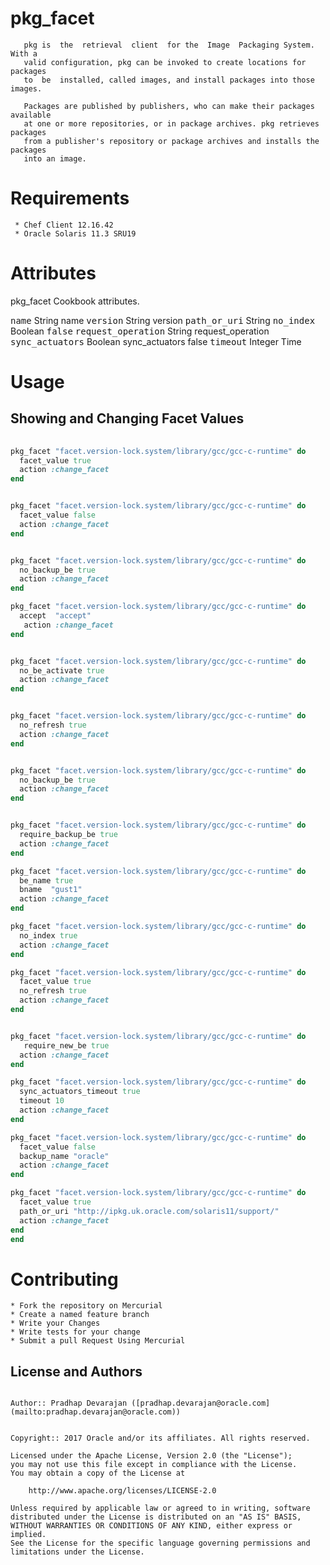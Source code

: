 pkg_facet
=========

       pkg is  the  retrieval  client  for the  Image  Packaging System. With a
       valid configuration, pkg can be invoked to create locations for packages
       to  be  installed, called images, and install packages into those images.
       
       Packages are published by publishers, who can make their packages available
       at one or more repositories, or in package archives. pkg retrieves packages 
       from a publisher's repository or package archives and installs the packages 
       into an image.


Requirements
============

     * Chef Client 12.16.42
     * Oracle Solaris 11.3 SRU19


Attributes
==========

pkg_facet Cookbook attributes.

  <tr>
    <td><tt>name</tt></td>
    <td>String</td>
    <td>name</td>
    <td><tt></tt></td>
  </tr>
  <tr>
    <td><tt>version</tt></td>
    <td>String</td>
    <td>version</td>
    <td><tt></tt></td>
  </tr>
  <tr>
    <td><tt>path_or_uri</tt></td>
    <td>String</td>
    <td></td> 
    <td><tt></tt></td>
  </tr>
   <tr>
    <td><tt>no_index</tt></td>
    <td>Boolean</td>
    <td></td> 
    <td><tt>false</tt></td>
  </tr>
  <tr>
    <td><tt>request_operation</tt></td>
    <td>String</td>
    <td>request_operation</td> 
    <td><tt></tt></td>
  </tr>
  <tr>
    <td><tt>sync_actuators</tt></td>
    <td>Boolean</td>
    <td>sync_actuators</td> 
    <td>false</td>
  </tr>
  <tr>
    <td><tt>timeout</tt></td>
    <td>Integer</td>
    <td>Time</td> 
    <td><tt></tt></td>
  </tr>
</table>

Usage
=====
  
Showing and Changing Facet Values
---------------------------------
```ruby
 
pkg_facet "facet.version-lock.system/library/gcc/gcc-c-runtime" do
  facet_value true
  action :change_facet
end


pkg_facet "facet.version-lock.system/library/gcc/gcc-c-runtime" do
  facet_value false
  action :change_facet
end


pkg_facet "facet.version-lock.system/library/gcc/gcc-c-runtime" do
  no_backup_be true
  action :change_facet
end

pkg_facet "facet.version-lock.system/library/gcc/gcc-c-runtime" do
  accept  "accept"
   action :change_facet
end


pkg_facet "facet.version-lock.system/library/gcc/gcc-c-runtime" do
  no_be_activate true
  action :change_facet
end


pkg_facet "facet.version-lock.system/library/gcc/gcc-c-runtime" do
  no_refresh true
  action :change_facet
end


pkg_facet "facet.version-lock.system/library/gcc/gcc-c-runtime" do
  no_backup_be true
  action :change_facet
end


pkg_facet "facet.version-lock.system/library/gcc/gcc-c-runtime" do
  require_backup_be true
  action :change_facet
end

pkg_facet "facet.version-lock.system/library/gcc/gcc-c-runtime" do
  be_name true  
  bname  "gust1"
  action :change_facet
end

pkg_facet "facet.version-lock.system/library/gcc/gcc-c-runtime" do
  no_index true
  action :change_facet
end

pkg_facet "facet.version-lock.system/library/gcc/gcc-c-runtime" do
  facet_value true
  no_refresh true
  action :change_facet
end


pkg_facet "facet.version-lock.system/library/gcc/gcc-c-runtime" do
   require_new_be true
  action :change_facet
end

pkg_facet "facet.version-lock.system/library/gcc/gcc-c-runtime" do
  sync_actuators_timeout true
  timeout 10
  action :change_facet
end

pkg_facet "facet.version-lock.system/library/gcc/gcc-c-runtime" do
  facet_value false
  backup_name "oracle"  
  action :change_facet
end

pkg_facet "facet.version-lock.system/library/gcc/gcc-c-runtime" do
  facet_value true
  path_or_uri "http://ipkg.uk.oracle.com/solaris11/support/"   
  action :change_facet
end
end
```


   

Contributing
============

    * Fork the repository on Mercurial
    * Create a named feature branch 
    * Write your Changes
    * Write tests for your change
    * Submit a pull Request Using Mercurial
 

 License and Authors
 -------------------
```text

Author:: Pradhap Devarajan ([pradhap.devarajan@oracle.com](mailto:pradhap.devarajan@oracle.com))


Copyright:: 2017 Oracle and/or its affiliates. All rights reserved.

Licensed under the Apache License, Version 2.0 (the "License");
you may not use this file except in compliance with the License.
You may obtain a copy of the License at

    http://www.apache.org/licenses/LICENSE-2.0

Unless required by applicable law or agreed to in writing, software
distributed under the License is distributed on an "AS IS" BASIS,
WITHOUT WARRANTIES OR CONDITIONS OF ANY KIND, either express or implied.
See the License for the specific language governing permissions and
limitations under the License.
```
